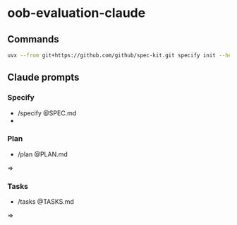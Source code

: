 # oob-evaluation-claude

## Commands

```bash
uvx --from git+https://github.com/github/spec-kit.git specify init --here --ai claude
```

## Claude prompts

### Specify

- /specify @SPEC.md
-

### Plan

- /plan @PLAN.md

=>

### Tasks

- /tasks @TASKS.md

=>
